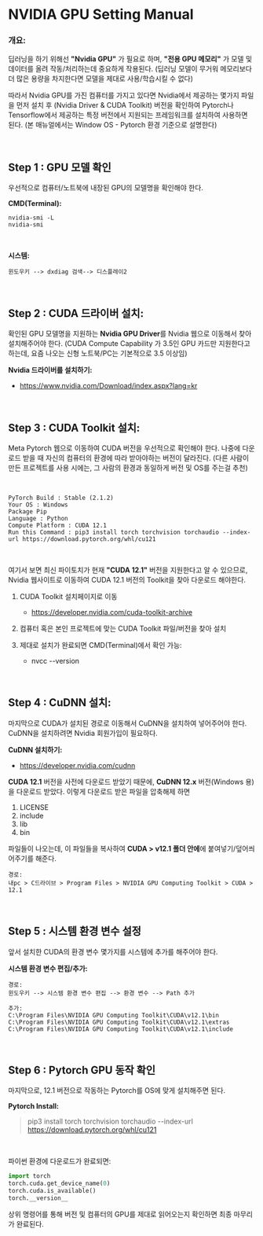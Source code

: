 <!-- GPU Setting -->
# NVIDIA GPU Setting Manual

### 개요:
딥러닝을 하기 위해선 __"Nvidia GPU"__ 가 필요로 하며, __"전용 GPU 메모리"__ 가 모델 및 데이터를 올려 작동/처리하는데 중요하게 작용된다. (딥러닝 모델이 무거워 메모리보다 더 많은 용량을 차지한다면 모델을 제대로 사용/학습시킬 수 없다)


따라서 Nvidia GPU를 가진 컴퓨터를 가지고 있다면 Nvidia에서 제공하는 몇가지 파일을 먼저 설치 후 (Nvidia Driver & CUDA Toolkit) 버전을 확인하여 Pytorch나 Tensorflow에서 제공하는 특정 버전에서 지원되는 프레임워크를 설치하여 사용하면 된다. (본 매뉴얼에서는 Window OS - Pytorch 환경 기준으로 설명한다)

<br>


## Step 1 : GPU 모델 확인
우선적으로 컴퓨터/노트북에 내장된 GPU의 모델명을 확인해야 한다.


**CMD(Terminal):**
```
nvidia-smi -L
nvidia-smi
```

<br>

**시스템:** <br>
```
윈도우키 --> dxdiag 검색--> 디스플레이2
```


<br>

## Step 2 : CUDA 드라이버 설치:
확인된 GPU 모델명을 지원하는 **Nvidia GPU Driver**를 Nvidia 웹으로 이동해서 찾아 설치해주어야 한다. (CUDA Compute Capability 가 3.5인 GPU 카드만 지원한다고 하는데, 요즘 나오는 신형 노트북/PC는 기본적으로 3.5 이상임)

**Nvidia 드라이버를 설치하기:**
- https://www.nvidia.com/Download/index.aspx?lang=kr


<br>

## Step 3 : CUDA Toolkit 설치:
Meta Pytorch 웹으로 이동하여 CUDA 버전을 우선적으로 확인해야 한다. 나중에 다운로드 받을 때 자신의 컴퓨터의 환경에 따라 받아야하는 버전이 달라진다. (다른 사람이 만든 프로젝트를 사용 시에는, 그 사람의 환경과 동일하게 버전 및 OS를 주는걸 추천)

<br>

```
PyTorch Build : Stable (2.1.2)
Your OS : Windows
Package Pip
Language : Python
Compute Platform : CUDA 12.1
Run this Command : pip3 install torch torchvision torchaudio --index-url https://download.pytorch.org/whl/cu121
```
<br>

여기서 보면 최신 파이토치가 현재 **"CUDA 12.1"** 버전을 지원한다고 알 수 있으므로, Nvidia 웹사이트로 이동하여 CUDA 12.1 버전의 Toolkit을 찾아 다운로드 해야한다.

1. CUDA Toolkit 설치페이지로 이동
   - https://developer.nvidia.com/cuda-toolkit-archive
2. 컴퓨터 혹은 본인 프로젝트에 맞는 CUDA Toolkit 파일/버전을 찾아 설치

3. 제대로 설치가 완료되면 CMD(Terminal)에서 확인 가능:
   - nvcc --version

<br>


## Step 4 : CuDNN 설치:
마지막으로 CUDA가 설치된 경로로 이동해서 CuDNN을 설치하여 넣어주어야 한다. CuDNN을 설치하려면 Nvidia 회원가입이 필요하다.

**CuDNN 설치하기:**
- https://developer.nvidia.com/cudnn

**CUDA 12.1** 버전을 사전에 다운로드 받았기 때문에, **CuDNN 12.x** 버전(Windows 용)을 다운로드 받았다. 이렇게 다운로드 받은 파일을 압축해제 하면
1. LICENSE
2. include
3. lib
4. bin

파일들이 나오는데, 이 파일들을 복사하여 **CUDA > v12.1 폴더 안에**에 붙여넣기/덮어씌어주기를 해준다.
```
경로:
내pc > C드라이브 > Program Files > NVIDIA GPU Computing Toolkit > CUDA > 12.1
```

<br>


## Step 5 : 시스템 환경 변수 설정
앞서 설치한 CUDA의 환경 변수 몇가지를 시스템에 추가를 해주어야 한다.


**시스템 환경 변수 편집/추가:**
```
경로:
윈도우키 --> 시스템 환경 변수 편집 --> 환경 변수 --> Path 추가

추가:
C:\Program Files\NVIDIA GPU Computing Toolkit\CUDA\v12.1\bin
C:\Program Files\NVIDIA GPU Computing Toolkit\CUDA\v12.1\extras
C:\Program Files\NVIDIA GPU Computing Toolkit\CUDA\v12.1\include
```

<br>

## Step 6 : Pytorch GPU 동작 확인
마지막으로, 12.1 버전으로 작동하는 Pytorch를 OS에 맞게 설치해주면 된다. <br>

**Pytorch Install:**
> pip3 install torch torchvision torchaudio --index-url https://download.pytorch.org/whl/cu121

<br>

파이썬 환경에 다운로드가 완료되면:

```python
import torch
torch.cuda.get_device_name(0)
torch.cuda.is_available()
torch.__version__
```
상위 명령어를 통해 버전 및 컴퓨터의 GPU를 제대로 읽어오는지 확인하면 최종 마무리가 완료된다.



